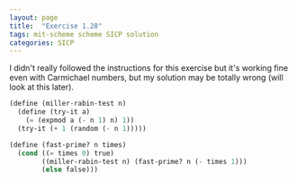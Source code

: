 ```yaml
---
layout: page
title:  "Exercise 1.28"
tags: mit-scheme scheme SICP solution
categories: SICP
---
```

I didn't really followed the instructions for this exercise but it's working fine even with Carmichael numbers, but my solution may be totally wrong (will look at this later).
```scheme
(define (miller-rabin-test n)
  (define (try-it a)
    (= (expmod a (- n 1) n) 1))
  (try-it (+ 1 (random (- n 1)))))

(define (fast-prime? n times)
  (cond ((= times 0) true)
        ((miller-rabin-test n) (fast-prime? n (- times 1)))
        (else false)))
```
